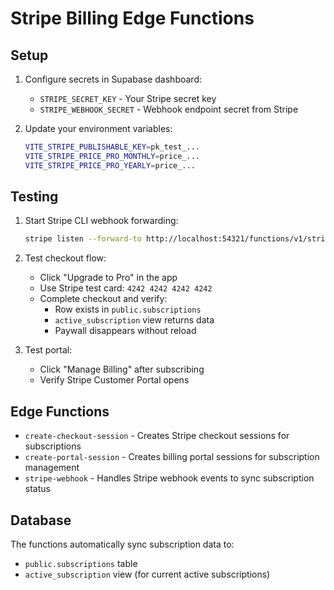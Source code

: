 # Stripe Billing Edge Functions

## Setup

1. Configure secrets in Supabase dashboard:
   - `STRIPE_SECRET_KEY` - Your Stripe secret key
   - `STRIPE_WEBHOOK_SECRET` - Webhook endpoint secret from Stripe

2. Update your environment variables:
   ```bash
   VITE_STRIPE_PUBLISHABLE_KEY=pk_test_...
   VITE_STRIPE_PRICE_PRO_MONTHLY=price_...
   VITE_STRIPE_PRICE_PRO_YEARLY=price_...
   ```

## Testing

1. Start Stripe CLI webhook forwarding:
   ```bash
   stripe listen --forward-to http://localhost:54321/functions/v1/stripe-webhook
   ```

2. Test checkout flow:
   - Click "Upgrade to Pro" in the app
   - Use Stripe test card: `4242 4242 4242 4242`
   - Complete checkout and verify:
     - Row exists in `public.subscriptions`
     - `active_subscription` view returns data
     - Paywall disappears without reload

3. Test portal:
   - Click "Manage Billing" after subscribing
   - Verify Stripe Customer Portal opens

## Edge Functions

- `create-checkout-session` - Creates Stripe checkout sessions for subscriptions
- `create-portal-session` - Creates billing portal sessions for subscription management  
- `stripe-webhook` - Handles Stripe webhook events to sync subscription status

## Database

The functions automatically sync subscription data to:
- `public.subscriptions` table
- `active_subscription` view (for current active subscriptions)